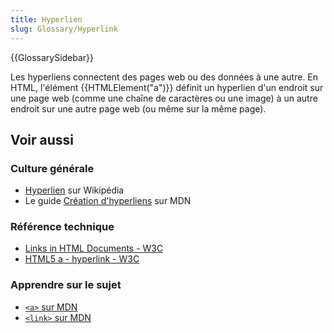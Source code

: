 ```yaml
---
title: Hyperlien
slug: Glossary/Hyperlink
---
```


{{GlossarySidebar}}

Les hyperliens connectent des pages web ou des données à une autre. En HTML, l'élément {{HTMLElement("a")}} définit un hyperlien d'un endroit sur une page web (comme une chaîne de caractères ou une image) à un autre endroit sur une autre page web (ou même sur la même page).

## Voir aussi

### Culture générale

- [Hyperlien](https://fr.wikipedia.org/wiki/Hyperlien) sur Wikipédia
- Le guide [Création d'hyperliens](/fr/Apprendre/HTML/Introduction_à_HTML/Creating_hyperlinks) sur MDN

### Référence technique

- [Links in HTML Documents - W3C](https://www.w3.org/TR/1999/REC-html401-19991224/struct/links.html)
- [HTML5 a - hyperlink - W3C](https://w3c.github.io/html-reference/a.html)

### Apprendre sur le sujet

- [`<a>` sur MDN](/fr/docs/Web/HTML/Element/a)
- [`<link>` sur MDN](/fr/docs/Web/HTML/Element/link)

